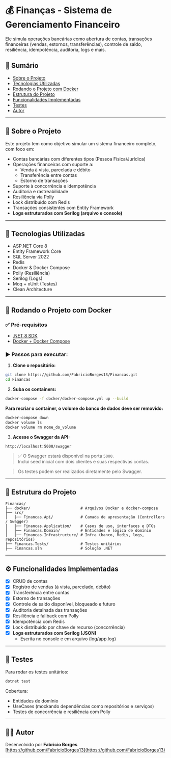 
# 💰 Finanças - Sistema de Gerenciamento Financeiro

Ele simula operações bancárias como abertura de contas, transações financeiras (vendas, estornos, transferências), controle de saldo, resiliência, idempotência, auditoria, logs e mais.

## 📘 Sumário

- [Sobre o Projeto](#sobre-o-projeto)
- [Tecnologias Utilizadas](#tecnologias-utilizadas)
- [Rodando o Projeto com Docker](#rodando-o-projeto-com-docker)
- [Estrutura do Projeto](#estrutura-do-projeto)
- [Funcionalidades Implementadas](#funcionalidades-implementadas)
- [Testes](#testes)
- [Autor](#autor)

---

## 📝 Sobre o Projeto

Este projeto tem como objetivo simular um sistema financeiro completo, com foco em:

- Contas bancárias com diferentes tipos (Pessoa Física/Jurídica)
- Operações financeiras com suporte a:
  - Venda à vista, parcelada e débito
  - Transferência entre contas
  - Estorno de transações
- Suporte à concorrência e idempotência
- Auditoria e rastreabilidade
- Resiliência via Polly
- Lock distribuído com Redis
- Transações consistentes com Entity Framework
- **Logs estruturados com Serilog (arquivo e console)**

---

## 🚀 Tecnologias Utilizadas

- ASP.NET Core 8
- Entity Framework Core
- SQL Server 2022
- Redis
- Docker & Docker Compose
- Polly (Resiliência)
- Serilog (Logs)
- Moq + xUnit (Testes)
- Clean Architecture

---

## 🐳 Rodando o Projeto com Docker

### ✅ Pré-requisitos

- [.NET 8 SDK](https://dotnet.microsoft.com/en-us/download)
- [Docker + Docker Compose](https://docs.docker.com/get-docker/)

### ▶️ Passos para executar:

1. **Clone o repositório:**

```bash
git clone https://github.com/FabricioBorges13/Financas.git
cd Financas
```

2. **Suba os containers:**

```bash
docker-compose -f docker/docker-compose.yml up --build
```

**Para recriar o container, o volume do banco de dados deve ser removido:**

```bash
docker-compose down
docker volume ls
docker volume rm nome_do_volume
```

3. **Acesse o Swagger da API:**

```
http://localhost:5000/swagger
```

> ✅ O Swagger estará disponível na porta `5000`.  
> Inclui seed inicial com dois clientes e suas respectivas contas.

> Os testes podem ser realizados diretamente pelo Swagger.

---

## 📁 Estrutura do Projeto

```text
Financas/
├── docker/                      # Arquivos Docker e docker-compose
├── src/
│   ├── Financas.Api/            # Camada de apresentação (Controllers / Swagger)
│   ├── Financas.Application/    # Casos de uso, interfaces e DTOs
│   ├── Financas.Domain/         # Entidades e lógica de domínio
│   ├── Financas.Infrastructure/ # Infra (banco, Redis, logs, repositórios)
├── Financas.Tests/              # Testes unitários
├── Financas.sln                 # Solução .NET
```

---

## ⚙️ Funcionalidades Implementadas

- [x] CRUD de contas
- [x] Registro de vendas (à vista, parcelado, débito)
- [x] Transferência entre contas
- [x] Estorno de transações
- [x] Controle de saldo disponível, bloqueado e futuro
- [x] Auditoria detalhada das transações
- [x] Resiliência e fallback com Polly
- [x] Idempotência com Redis
- [x] Lock distribuído por chave de recurso (concorrência)
- [x] **Logs estruturados com Serilog (JSON)**
  - Escrita no console e em arquivo (log/app.log)
  

---

## 🧪 Testes

Para rodar os testes unitários:

```bash
dotnet test
```

Cobertura:

- Entidades de domínio
- UseCases (mockando dependências como repositórios e serviços)
- Testes de concorrência e resiliência com Polly

---

## 👨‍💻 Autor

Desenvolvido por **Fabricio Borges**  
[https://github.com/FabricioBorges13](https://github.com/FabricioBorges13)

